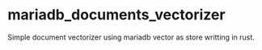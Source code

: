 # mariadb_documents_vectorizer
Simple document vectorizer using mariadb vector as store writting in rust.
